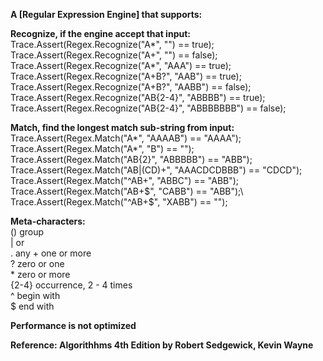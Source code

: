 

**A [Regular Expression Engine] that supports:**

**Recognize, if the engine accept that input:**\
Trace.Assert(Regex.Recognize("A*", "") == true);\
Trace.Assert(Regex.Recognize("A+", "") == false);\
Trace.Assert(Regex.Recognize("A*", "AAA") == true);\
Trace.Assert(Regex.Recognize("A+B?", "AAB") == true);\
Trace.Assert(Regex.Recognize("A+B?", "AABB") == false);\
Trace.Assert(Regex.Recognize("AB{2-4}", "ABBBB") == true);\
Trace.Assert(Regex.Recognize("AB{2-4}", "ABBBBBBB") == false);

**Match, find the longest match sub-string from input:**\
Trace.Assert(Regex.Match("A*", "AAAAB") == "AAAA");\
Trace.Assert(Regex.Match("A*", "B") == "");\
Trace.Assert(Regex.Match("AB{2}", "ABBBBB") == "ABB");\
Trace.Assert(Regex.Match("AB|(CD)+", "AAACDCDBBB") == "CDCD");\
Trace.Assert(Regex.Match("^AB+", "ABBC") == "ABB");\
Trace.Assert(Regex.Match("AB+$", "CABB") == "ABB");\
Trace.Assert(Regex.Match("^AB+$", "XABB") == "");

**Meta-characters:**\
() group\
| or\
\. any
\+ one or more\
\? zero or one\
\* zero or more\
{2-4} occurrence, 2 - 4 times\
^ begin with\
$ end with

**Performance is not optimized**

**Reference: Algorithhms 4th Edition by Robert Sedgewick, Kevin Wayne**

